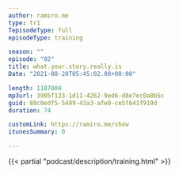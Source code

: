 ```yaml
---
author: ramiro.me
type: tr1
TepisodeType: full
episodeType: training

season: ""
episode: "02"
title: what.your.story.really.is
Date: "2021-08-20T05:45:02.00+00:00"

length: 1187004
mp3url: 3905f133-1d11-4262-9ed6-d8e7ec0a0b5c
guid: 88c0edf5-5499-43a3-afe0-ce5f641f919d
duration: 74

customLink: https://ramiro.me/show
itunesSummary: 0

---
```

{{< partial "podcast/description/training.html" >}}
